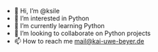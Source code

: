 - 👋 Hi, I’m @ksile
- 👀 I’m interested in Python
- 🌱 I’m currently learning Python
- 💞️ I’m looking to collaborate on Python projects
- 📫 How to reach me mail@kai-uwe-beyer.de

<!---
ksile/ksile is a ✨ special ✨ repository because its `README.md` (this file) appears on your GitHub profile.
You can click the Preview link to take a look at your changes.
--->
